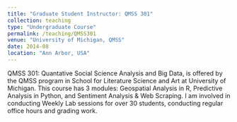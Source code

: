 ```yaml
---
title: "Graduate Student Instructor: QMSS 301"
collection: teaching
type: "Undergraduate Course"
permalink: /teaching/QMSS301
venue: "University of Michigan, QMSS"
date: 2014-08
location: "Ann Arbor, USA"
---
```


QMSS 301: Quantative Social Science Analysis and Big Data, is offered by the QMSS program in School for Literature Science and Art at University of Michigan.
This course has 3 modules: Geospatial Analysis in R, Predictive Analysis in Python, and Sentiment Analysis & Web Scraping.
I am involved in conducting Weekly Lab sessions for over 30 students, conducting regular office hours and grading work.
